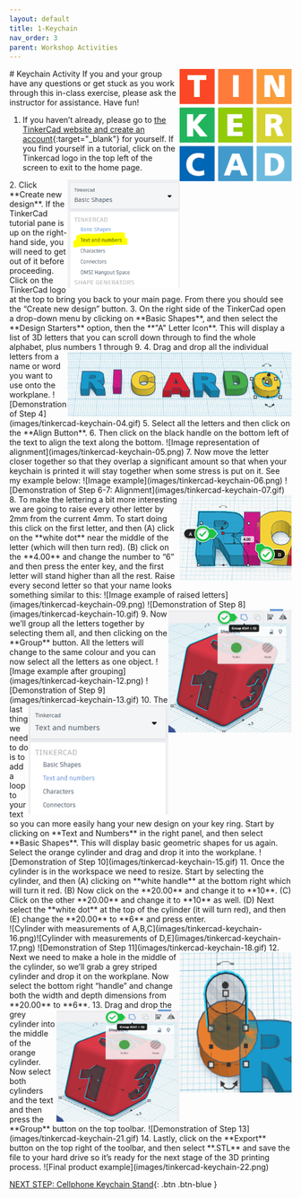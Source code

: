 ```yaml
---
layout: default
title: 1-Keychain
nav_order: 3
parent: Workshop Activities
---
```

<img src="images/tinkercad-keychain-01.png" style="float:right;width:200px;height:200px;" alt="tinkercad logo"> 
# Keychain Activity 
If you and your group have any questions or get stuck as you work through this in-class exercise, please ask the instructor for assistance.  Have fun!

1. If you haven’t already, please go to [the TinkerCad website and create an account](http://tinkercad.com){:target="_blank"} for yourself. If you find yourself in a tutorial, click on the Tinkercad logo in the top left of the screen to exit to the home page.
<img src="images/tinkercad-keychain-02.png" style="float:right;width:200px" alt="drop down menu with basic shapes, text and numbers."> 
2. Click **Create new design**. If the TinkerCad tutorial pane is up on the right-hand side, you will need to get out of it before proceeding. Click on the TinkerCad logo at the top to bring you back to your main page. From there you should see the “Create new design” button. 
3. On the right side of the TinkerCad open a drop-down menu by clicking on **Basic Shapes**, and then select the **Design Starters** option, then the **"A" Letter Icon**. This will display a list of 3D letters that you can scroll down through to find the whole alphabet, plus numbers 1 through 9. <img src="images/tinkercad-keychain-03.png" style="float:right;width:400px" alt="visual example"> 
4. Drag and drop all the individual letters from a name or word you want to use onto the workplane. 
![Demonstration of Step 4](images/tinkercad-keychain-04.gif)
5. Select all the letters and then click on the **Align Button**.
6. Then click on the black handle on the bottom left of the text to align the text along the bottom.
![Image representation of alignment](images/tinkercad-keychain-05.png)
7. Now move the letter closer together so that they overlap a significant amount so that when your keychain is printed it will stay together when some stress is put on it. See my example below:
![Image example](images/tinkercad-keychain-06.png)
![Demonstration of Step 6-7: Alignment](images/tinkercad-keychain-07.gif)
8. <img src="images/tinkercad-keychain-08.png" style="float:right;width:200px" alt="Clicking on the white dot and writing in A.B values"> To make the lettering a bit more interesting we are going to raise every other letter by 2mm from the current 4mm.  To start doing this click on the first letter, and then (A) click on the **white dot** near the middle of the letter (which will then turn red). (B) click on the **4.00** and change the number to “6” and then press the enter key, and the first letter will stand higher than all the rest. Raise every second letter so that your name looks something similar to this:
![Image example of raised letters](images/tinkercad-keychain-09.png)
![Demonstration of Step 8](images/tinkercad-keychain-10.gif)
9. <img src="images/tinkercad-keychain-11.png" style="float:right;width:220px;height:220px;" alt="Drop down menu"> Now we’ll group all the letters together by selecting them all, and then clicking on the **Group** button. All the letters will change to the same colour and you can now select all the letters as one object.
![Image example after grouping](images/tinkercad-keychain-12.png)
![Demonstration of Step 9](images/tinkercad-keychain-13.gif)
10. <img src="images/tinkercad-keychain-14.png" style="float:right;width:250px" alt="Group icon"> The last thing we need to do is to add a loop to your text so you can more easily hang your new design on your key ring. Start by clicking on **Text and Numbers** in the right panel, and then select **Basic Shapes**. This will display basic geometric shapes for us again.  Select the orange cylinder and drag and drop it into the workplane.
![Demonstration of Step 10](images/tinkercad-keychain-15.gif)
11. Once the cylinder is in the workspace we need to resize. Start by selecting the cylinder, and then (A) clicking on **white handle** at the bottom right which will turn it red. (B) Now click on the **20.00** and change it to **10**. (C) Click on the other **20.00** and change it to **10** as well.  (D) Next select the **white dot** at the top of the cylinder (it will turn red), and then (E) change the **20.00** to **6** and press enter.<br>
![Cylinder with measurements of A,B,C](images/tinkercad-keychain-16.png)![Cylinder with measurements of D,E](images/tinkercad-keychain-17.png)
![Demonstration of Step 11](images/tinkercad-keychain-18.gif)
12. <img src="images/tinkercad-keychain-19.png" style="float:right;width:200px;height:250px;" alt="grey stripped cylinder"> Next we need to make a hole in the middle of the cylinder, so we’ll grab a grey striped cylinder and drop it on the workplane.  Now select the bottom right “handle” and change both the width and depth dimensions from **20.00** to **6**.
13. <img src="images/tinkercad-keychain-20.png" style="float:right;width:220px;height:200px;" alt="Group icon">Drag and drop the grey cylinder into the middle of the orange cylinder.  Now select both cylinders and the text and then press the **Group** button on the top toolbar. 
![Demonstration of Step 13](images/tinkercad-keychain-21.gif)
14. Lastly, click on the **Export** button on the top right of the toolbar, and then select **.STL** and save the file to your hard drive so it’s ready for the next stage of the 3D printing process.
![Final product example](images/tinkercad-keychain-22.png)

[NEXT STEP: Cellphone Keychain Stand](keychain-stand.html){: .btn .btn-blue }
